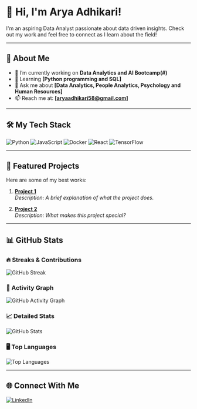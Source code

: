 # 👋 Hi, I'm Arya Adhikari!
 
I'm an aspiring Data Analyst passionate about data driven insights. Check out my work and feel free to connect as I learn about the field!
 
---
 
## 🌟 About Me
- 🔭 I’m currently working on **Data Analytics and AI Bootcamp(#)**
- 🌱 Learning **[Python programming and SQL]**
- 💬 Ask me about **[Data Analytics, People Analytics, Psychology and Human Resources]**
- 📫 Reach me at: **[aryaadhikari58@gmail.com]**

---
 
## 🛠️ My Tech Stack
![Python](https://img.shields.io/badge/Python-3.9-blue)
![JavaScript](https://img.shields.io/badge/JavaScript-ES6-yellow)
![Docker](https://img.shields.io/badge/Docker-Containerization-blue)
![React](https://img.shields.io/badge/React-Framework-lightblue)
![TensorFlow](https://img.shields.io/badge/TensorFlow-DeepLearning-orange)
 
---
 
## 🚀 Featured Projects
Here are some of my best works:
1. [**Project 1**](https://github.com/YourUsername/YourRepo)  
   _Description: A brief explanation of what the project does._
 
2. [**Project 2**](https://github.com/YourUsername/YourRepo)  
   _Description: What makes this project special?_
 
---
 
## 📊 GitHub Stats
 
### 🔥 Streaks & Contributions
![GitHub Streak](https://github-readme-streak-stats.herokuapp.com/?user=YourUsername&theme=dark)
 
### 🌟 Activity Graph
![GitHub Activity Graph](https://github-readme-activity-graph.cyclic.app/graph?username=YourUsername&theme=dracula)
 
### 📈 Detailed Stats
![GitHub Stats](https://github-readme-stats.vercel.app/api?username=YourUsername&show_icons=true&theme=radical)
 
### 🖥️ Top Languages
![Top Languages](https://github-readme-stats.vercel.app/api/top-langs/?username=YourUsername&layout=compact&theme=radical)

---
 
## 🌐 Connect With Me
[![LinkedIn](https://img.shields.io/badge/LinkedIn-Arya-Adhikari-blue?logo=linkedin)](https://linkedin.com/in/arya-adhikari-a7a28b143/)

